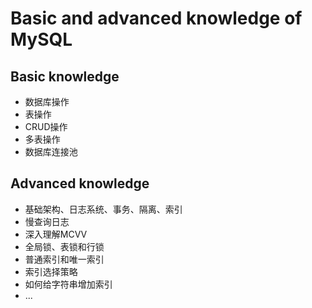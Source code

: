 # Basic and advanced knowledge of MySQL

## Basic knowledge
+ 数据库操作
+ 表操作
+ CRUD操作
+ 多表操作
+ 数据库连接池

## Advanced knowledge
+ 基础架构、日志系统、事务、隔离、索引
+ 慢查询日志
+ 深入理解MCVV
+ 全局锁、表锁和行锁
+ 普通索引和唯一索引
+ 索引选择策略
+ 如何给字符串增加索引
+ ...